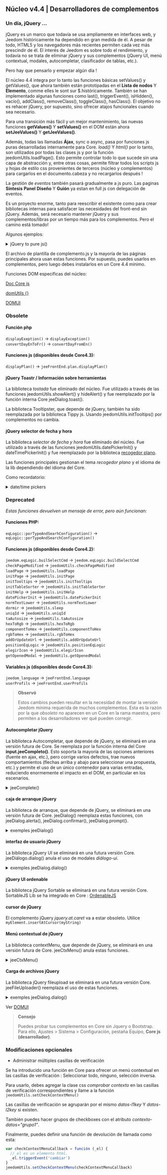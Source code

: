 ## Núcleo v4.4 | Desarrolladores de complementos

### Un día, jQuery ...

jQuery es un marco que todavía se usa ampliamente en interfaces web, y Jeedom históricamente ha dependido en gran medida de él. A pesar de todo, HTML5 y los navegadores más recientes permiten cada vez más prescindir de él. El interés de Jeedom es sobre todo el rendimiento, y todavía no se trata de eliminar jQuery y sus complementos (jQuery UI, menú contextual, modales, autocompletar, clasificador de tablas, etc.).

Pero hay que pensarlo y empezar algún día !

El núcleo 4.4 integra por lo tanto las funciones básicas setValues() y getValues(), que ahora también están prototipadas en el **Lista de nodos** Y **Elemento**, comme elles le sont sur $.históricamente. También se han implementado algunas funciones como last(), triggerEvent(), isHidden(), vacío(), addClass(), removeClass(), toggleClass(), hasClass(). El objetivo no es rehacer jQuery, por supuesto, sino ofrecer atajos funcionales cuando sea necesario.

Para una transición más fácil y un mejor mantenimiento, las nuevas funciones **getValues()** Y **setValues()** en el DOM están ahora **setJeeValues()** Y **getJeeValues()**.

Además, todas las llamadas **Ájax**, sync o async, pasa por funciones js puras desarrolladas internamente para Core. *load()* Y *html()* por lo tanto, son utilizados por todas las clases js y por la función jeedomUtils.loadPage(). Esto permite controlar todo lo que sucede sin una capa de abstracción y, entre otras cosas, permite filtrar todos los scripts js y hojas de estilo css provenientes de terceros (núcleo y complementos) para cargarlos en el documento.cabeza y no recargarlos después !

La gestión de *eventos* también pasará gradualmente a js puro. Las paginas **Síntesis** **Panel** **Diseño** Y **Guión** ya estan en full js con delegación de eventos.

Es un proyecto enorme, tanto para reescribir el existente como para crear bibliotecas internas para satisfacer las necesidades del front-end sin jQuery. Además, será necesario mantener jQuery y sus complementos/libras por un tiempo más para los complementos. Pero el camino está tomado!

Algunos ejemplos:

<details>

  <summary markdown="span">jQuery to pure js()</summary>

  ~~~js
  {% raw %}
  //jQuery:
  $('#table_objectSummary tbody').append(tr)
  $('#table_objectSummary tbody tr').last().setValues(_summary, '.objectSummaryAttr')

  // js puro:
  document.querySelector('#table_objectSummary tbody').insertAdjacentHTML('antes del fin', tr)
  document.querySelectorAll('#table_objectSummary tbody tr').último().setJeeValues(_summary, '.objectSummaryAttr')

  //jQuery:
  var eqId = $('.eqLogicAttr[data-l1key=id]').valor()
  var configuración = $('#config').getValues('.configKey')[0]
  var expresión = $(this).closest('.actionOnMessage').getValues('.expressionAttr')

  // js puro:
  var eqId = document.querySelector('.eqLogicAttr[data-l1key="id"]').jeeValue()
  var config = document.getElementById('config').getJeeValues('.configKey')[0]
  var expresión = this.closest('.actionOnMessage').getJeeValues('.expressionAttr')

  //jQuery:
  addMyTr: función (_datos) {
    vartr='>'
    tr+= '>'
    tr+= '>'
    tr+='>'
    dejar nuevaFila = $(tr)
    newRow.setValues(datos, '.mytrDataAttr')
    $('#table_stuff tbody').append(newRow)
    //devuelve nuevafila
  }

  // js puro:
  addMyTr: función (_datos) {
    vartr='>'
    tr+= '>'
    tr+= '>'
    tr+='>'
    let newRow = document.createElement('tr')
    nuevaFila.innerHTML = tr
    newRow.setJeeValues(_data, '.mytrDataAttr')
    document.getElementById('table_stuff').querySelector('tbody').appendChild(newRow)
    //devuelve nuevafila
  }

  //jQuery:
  $(function(){
    console.log('Dom listo!')
  })

  // Núcleo js:
  domUtils(función(){
    console.log('Dom listo!')
  })

  {% endraw %}
  ~~~

</details>

El archivo de plantilla de complemento.js y la mayoría de las páginas principales ahora usan estas funciones. Por supuesto, puedes usarlos en complementos, pero luego debes instalarlos en un Core 4.4 mínimo.

Funciones DOM específicas del núcleo:

[Doc Core js](/es_ES/dev/corejs/index)

[domUtils {}](https://github.com/jeedom/core/blob/alpha/core/dom/dom.utils.js)

[DOMUI](https://github.com/jeedom/core/blob/alpha/core/dom/dom.ui.js)



### Obsolete

#### Función php

`displayExeption()` -> `displayException()`  
`convertDayEnToFr()` -> `convertDayFromEn()`

#### Funciones js (disponibles desde Core4.3):

`displayPlan()` -> `jeeFrontEnd.plan.displayPlan()`

#### jQuery Toastr / Información sobre herramientas

La biblioteca *tostada* fue eliminado del núcleo. Fue utilizado a través de las funciones jeedomUtils.showAlert() y hideAlert() y fue reemplazado por la función interna Core jeeDialog.toast().

La biblioteca Tooltipster, que depende de jQuery, también ha sido reemplazada por la biblioteca Tippy js. Usando jeedomUtils.initTooltips() por complementos no cambia.

#### jQuery selector de fecha y hora

La biblioteca *selector de fecha y hora* fue eliminado del núcleo. Fue utilizado a través de las funciones jeedomUtils.datePickerInit() y dateTimePickerInit() y fue reemplazado por la biblioteca [recogedor plano](https://flatpickr.js.org/).

Las funciones principales gestionan el tema *recogedor plano* y el idioma de la lib dependiendo del idioma del Core.

Como recordatorio:

<details>

  <summary markdown="span">date/time pickers</summary>

  ~~~ html
  {% raw %}
  <input id="myDate" class="in_datepicker"/>
  <input id="myTime" class="in_timepicker"/>
  <input id="myCustomDatetime"/>
  {% endraw %}
  ~~~

  ~~~js
  {% raw %}
  jeedomUtils.datePickerInit() //Inicia todo input.in_datepicker
  jeedomUtils.dateTimePickerInit() //Inicia todo input.in_timepicker

  jeedomUtils.datePickerInit('Ymd H:i:00', '#myCustomDatetime') //Iniciará la entrada myCustomDatetime con formato personalizado
  {% endraw %}
  ~~~

</details>



### Deprecated

*Estas funciones devuelven un mensaje de error, pero aún funcionan:*

#### Funciones PHP:

`eqLogic::porTypeAndSearhConfiguration()` -> `eqLogic::porTypeAndSearchConfiguration()`  

#### Funciones js (disponibles desde Core4.2):

`jeedom.eqLogic.builSelectCmd` -> `jeedom.eqLogic.buildSelectCmd`  
`checkPageModified` -> `jeedomUtils.checkPageModified`  
`loadPage` -> `jeedomUtils.loadPage`  
`initPage` -> `jeedomUtils.initPage`  
`initTooltips` -> `jeedomUtils.initTooltips`  
`initTableSorter` -> `jeedomUtils.initTableSorter`  
`initHelp` -> `jeedomUtils.initHelp`  
`datePickerInit` -> `jeedomUtils.datePickerInit`  
`normTextLower` -> `jeedomUtils.normTextLower`  
`dormir` -> `jeedomUtils.sleep`  
`uniqId` -> `jeedomUtils.uniqId`  
`taAutosize` -> `jeedomUtils.taAutosize`  
`hexToRgb` -> `jeedomUtils.hexToRgb`  
`componentToHex` -> `jeedomUtils.componentToHex`  
`rgbToHex` -> `jeedomUtils.rgbToHex`  
`addOrUpdateUrl` -> `jeedomUtils.addOrUpdateUrl`  
`positionEqLogic` -> `jeedomUtils.positionEqLogic`  
`elegirIcon` -> `jeedomUtils.elegirIcon`  
`getOpenedModal` -> `jeedomUtils.getOpenedModal`  

#### Variables js (disponibles desde Core4.3):

`jeedom_language` -> `jeeFrontEnd.language`  
`userProfils` -> `jeeFrontEnd.userProfils`

> **Observó**
>
> Estos cambios pueden resultar en la necesidad de montar la versión Jeedom mínima requerida de muchos complementos. Esta es la razón por la que *obsoleto* no aparecen en un Core en la rama maestra, pero permiten a los desarrolladores ver qué pueden corregir.

#### Autocompletar jQuery

La biblioteca Autocompletar, que depende de jQuery, se eliminará en una versión futura de Core. Se reemplaza por la función interna del Core **input.jeeCompleto()**. Esto soporta la mayoría de las opciones anteriores (fuente en ajax, etc.), pero corrige varios defectos, trae nuevos comportamientos (flechas arriba y abajo para seleccionar una propuesta, etc.) y permite el uso de un único contenedor para varias entradas, reduciendo enormemente el impacto en el DOM, en particular en los escenarios.

<details>

  <summary markdown="span">jeeComplete()</summary>

  ~~~js
  {% raw %}
  //jQuery:
  $('input.auto').autocomplete({
    minLength: 1,
    source: dataArray
  })

  // Núcleo js:
  document.querySelector('input.auto').jeeComplete({
    minLength: 1,
    source: dataArray
  })
  {% endraw %}
  ~~~

</details>

#### caja de arranque jQuery

La biblioteca de arranque, que depende de jQuery, se eliminará en una versión futura de Core. jeeDialog() reemplaza estas funciones, con jeeDialog.alerta(), jeeDialog.confirmar(), jeeDialog.prompt().

<details>

  <summary markdown="span">exemples jeeDialog()</summary>

  ~~~js
  {% raw %}
  si (condición) {
    jeeDialog.alert('Esto está mal amigo!')
    return
  }

  jeeDialog.prompt('Ingrese nuevo nombre:', función (resultado) {
    si (resultado !== null) {
      //Hacer cosas
    }
  })

  jeeDialog.confirm('¿Realmente quieres eliminar esto??', función (resultado) {
    si (resultado) {
      //Hacer cosas
    } demás {
      //Hacer otras cosas
    }
  })

  {% endraw %}
  ~~~

</details>

#### interfaz de usuario jQuery

La biblioteca jQuery UI se eliminará en una futura versión Core. jeeDiálogo.dialog() anula el uso de modales *diálogo-ui*.

<details>

  <summary markdown="span">exemples jeeDialog.dialog()</summary>

  ~~~js
  {% raw %}
  // interfaz de usuario jQuery:
  $('#md_modal').dialog({
    title: "{{Administración del sistema}}"
  }).cargar('index.php?v=d&modal=system.action').dialog('abrir')

  //Diálogo principal de jee:
  jeeDialog.dialog({
    title: '{{Administración del sistema}}',
    contentUrl: 'index.php?v=d&modal=sistema.acción'
  })

  {% endraw %}
  ~~~

</details>

#### jQuery UI ordenable

La biblioteca jQuery Sortable se eliminará en una futura versión Core.
SortableJS Lib se ha integrado en Core : [OrdenableJS](http://sortablejs.github.io/Sortable/)

#### cursor de jQuery

El complemento jQuery *jquery.at.caret* va a estar obsoleto. Utilice `myElement.insertAtCursor(myString)`

#### Menú contextual de jQuery

La biblioteca contextMenu, que depende de jQuery, se eliminará en una versión futura de Core. jeeCtxMenu() anula estas funciones.

<details>

  <summary markdown="span">jeeCtxMenu()</summary>

  ~~~js
  {% raw %}
  var myCtxMenu = nuevo jeeCtxMenu({
    selector: '.nav.nav-tabs li', //Obligatorio!
    appendTo: 'div#div_pageContenedor',
    className: '', //Añadido al contenedor del menú
    items: {
      uniqueNameID: {
        name: '{{Mi artículo}}',
        isHtmlName: false,
        icon: 'fas fa-cogs',
        className: '', //Agregado al contenedor de elementos
        callback: function(key, opt) { //Devolución de llamada del elemento
        }
      },
      sep1: '-----',
    },
    callback: function(key, opt) { //Devolución de llamada predeterminada si no está configurada en el elemento
    }
    //isDisable: false,
    /*
    events: {
      show: función (optar) {
      },
      hide: función (optar) {
      }
    },
    */
    /*
    build: función (disparador) {
      var elementos del menú contextual = {}
      devolver {
        callback: función (tecla, opciones, evento) {
          //Establecer elementos...
        }
      },
      items: contextmenuitems
    },
    position: función (optar, x, y) {
    },
    */
  })

  {% endraw %}
  ~~~

</details>

#### Carga de archivos jQuery

La biblioteca jQuery fileupload se eliminará en una futura versión Core. jeeFileUploader() reemplaza el uso de estas funciones.

<details>

  <summary markdown="span">exemples jeeDialog.dialog()</summary>

  ~~~js
  {% raw %}
  // interfaz de usuario jQuery:
  $('#bt_uploadImage').fileupload({
    url: 'núcleo/ajax/plan.ajax.php?acción=cargarImagen&id=' + id
    dataType: 'json',
    done: función (evento, datos) {
      //Hacer cosas
    }
  })

  //Núcleo jeeFileUploader:
  nuevo jeeFileUploader({
    fileInput: document.getElementById('bt_uploadImg'),
    url: 'núcleo/ajax/plan.ajax.php?acción=cargarImagen&id=' + id
    /*
    add: función (evento, datos) {
      let currentPath = document.getElementById('bt_uploadImg').getAttribute('ruta-datos')
      datos.url = 'core/ajax/jeedom.ajax.php?acción=uploadImageIcon&filepath=' + rutaactual
      datos.enviar()
    },
    */
    done: función (evento, datos) {
      //Hacer cosas
    }
  })

  {% endraw %}
  ~~~

</details>

Ver [DOMUI](https://github.com/jeedom/core/blob/alpha/core/dom/dom.ui.js)

> **Consejo**
>
> Puedes probar tus complementos en Core sin Jquery o Bootstrap. Para ello, Ajustes > Sistema > Configuración, pestaña Equipo, **Core js (desarrollador)**.

### Modificaciones opcionales

- Administrar múltiples casillas de verificación

Se ha introducido una función en Core para ofrecer un menú contextual en las casillas de verificación : Seleccionar todo, ninguno, selección inversa.

Para usarlo, debes agregar la clase css *comprobar contexto* en las casillas de verificación correspondientes y llame a la función ``jeedomUtils.setCheckContextMenu()``

Las casillas de verificación se agruparán por el mismo *datos-l1key* Y *datos-l2key* si existen.

También puedes hacer grupos de checkboxes con el atributo *contexto-datos="grupo1"*.

Finalmente, puedes definir una función de devolución de llamada como esta:

````js
var checkContextMenuCallback = función (_el) {
  //_el es un elemento html.
  _el.triggerEvent('cambiar')
}
jeedomUtils.setCheckContextMenu(checkContextMenuCallback)
````

